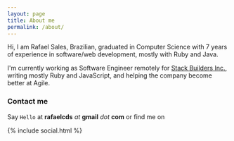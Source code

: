```yaml
---
layout: page
title: About me
permalink: /about/
---
```


Hi, I am Rafael Sales, Brazilian, graduated in Computer Science with 7 years of experience in
software/web development, mostly with Ruby and Java.

I'm currently working as Software Engineer remotely for [Stack Builders Inc.](http://stackbuilders.com),
writing mostly Ruby and JavaScript, and helping the company become better at Agile.

### Contact me

Say `Hello` at **rafaelcds** *at* **gmail** *dot* **com** or find me on

{% include social.html %}
